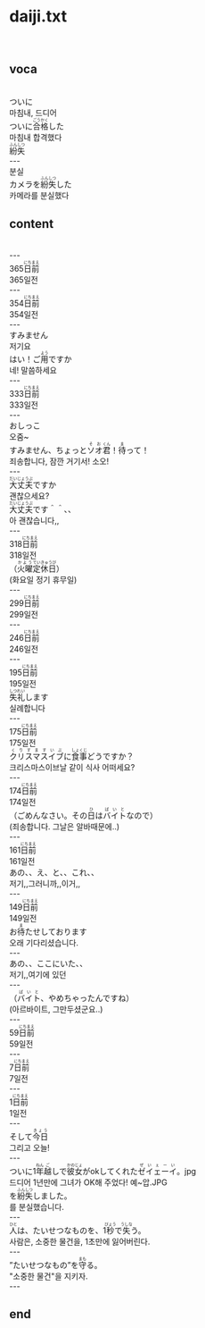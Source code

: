 <h1>daiji.txt</h1><br>
<h2>voca</h2><br>
ついに<br>
마침내, 드디어<br>
ついに<Ruby><rb>合格</rb><rt>ごうかく</rt></Ruby>した<br>
마침내 합격했다<br>
<Ruby><rb>紛失</rb><rt>ふんしつ</rt></Ruby><br>
---<br>
분실<br>
カメラを<Ruby><rb>紛失</rb><rt>ふんしつ</rt></Ruby>した<br>
카메라를 분실했다<br>
<h2>content</h2><br>
---<br>
365<Ruby><rb>日前</rb><rt>にちまえ</rt></Ruby><br>
365일전<br>
---<br>
354<Ruby><rb>日前</rb><rt>にちまえ</rt></Ruby><br>
354일전<br>
---<br>
すみません<br>
저기요<br>
はい！ご<Ruby><rb>用</rb><rt>よう</rt></Ruby>ですか<br>
네! 말씀하세요<br>
---<br>
333<Ruby><rb>日前</rb><rt>にちまえ</rt></Ruby><br>
333일전<br>
---<br>
おしっこ<br>
오줌~<br>
すみません、ちょっと<Ruby><rb>ソオ</rb><rt>そお</rt></Ruby><Ruby><rb>君</rb><rt>くん</rt></Ruby>！<Ruby><rb>待</rb><rt>ま</rt></Ruby>って！<br>
죄송합니다, 잠깐 거기서! 소오!<br>
---<br>
<Ruby><rb>大丈夫</rb><rt>だいじょうぶ</rt></Ruby>ですか<br>
괜찮으세요?<br>
<Ruby><rb>大丈夫</rb><rt>だいじょうぶ</rt></Ruby>です＾＾、、<br>
아 괜찮습니다,,<br>
---<br>
318<Ruby><rb>日前</rb><rt>にちまえ</rt></Ruby><br>
318일전<br>
（<Ruby><rb>火曜</rb><rt>かよう</rt></Ruby><Ruby><rb>定休日</rb><rt>ていきゅうび</rt></Ruby>）<br>
(화요일 정기 휴무일)<br>
---<br>
299<Ruby><rb>日前</rb><rt>にちまえ</rt></Ruby><br>
299일전<br>
---<br>
246<Ruby><rb>日前</rb><rt>にちまえ</rt></Ruby><br>
246일전<br>
---<br>
195<Ruby><rb>日前</rb><rt>にちまえ</rt></Ruby><br>
195일전<br>
<Ruby><rb>失礼</rb><rt>しつれい</rt></Ruby>します<br>
실례합니다<br>
---<br>
175<Ruby><rb>日前</rb><rt>にちまえ</rt></Ruby><br>
175일전<br>
<Ruby><rb>クリスマスイブ</rb><rt>くりすますいぶ</rt></Ruby>に<Ruby><rb>食事</rb><rt>しょくじ</rt></Ruby>どうですか？<br>
크리스마스이브날 같이 식사 어떠세요?<br>
---<br>
174<Ruby><rb>日前</rb><rt>にちまえ</rt></Ruby><br>
174일전<br>
（ごめんなさい。その<Ruby><rb>日</rb><rt>ひ</rt></Ruby>は<Ruby><rb>バイト</rb><rt>ばいと</rt></Ruby>なので）<br>
(죄송합니다. 그날은 알바때문에..)<br>
---<br>
161<Ruby><rb>日前</rb><rt>にちまえ</rt></Ruby><br>
161일전<br>
あの、、え、と、、これ、、<br>
저기,,그러니까,,이거,,<br>
---<br>
149<Ruby><rb>日前</rb><rt>にちまえ</rt></Ruby><br>
149일전<br>
お<Ruby><rb>待</rb><rt>ま</rt></Ruby>たせしております<br>
오래 기다리셨습니다.<br>
---<br>
あの、、ここにいた、、<br>
저기,,여기에 있던<br>
---<br>
（<Ruby><rb>バイト</rb><rt>ばいと</rt></Ruby>、やめちゃったんですね）<br>
(아르바이트, 그만두셨군요..)<br>
---<br>
59<Ruby><rb>日前</rb><rt>にちまえ</rt></Ruby><br>
59일전<br>
---<br>
7<Ruby><rb>日前</rb><rt>にちまえ</rt></Ruby><br>
7일전<br>
---<br>
1<Ruby><rb>日前</rb><rt>にちまえ</rt></Ruby><br>
1일전<br>
---<br>
そして<Ruby><rb>今日</rb><rt>きょう</rt></Ruby><br>
그리고 오늘!<br>
---<br>
ついに1<Ruby><rb>年</rb><rt>ねん</rt></Ruby><Ruby><rb>越</rb><rt>ご</rt></Ruby>しで<Ruby><rb>彼女</rb><rt>かのじょ</rt></Ruby>がokしてくれた<Ruby><rb>ゼイェーイ</rb><rt>ぜいぇーい</rt></Ruby>。jpg<br>
드디어 1년만에 그녀가 OK해 주었다! 예~압.JPG<br>
を<Ruby><rb>紛失</rb><rt>ふんしつ</rt></Ruby>しました。<br>
를 분실했습니다.<br>
---<br>
<Ruby><rb>人</rb><rt>ひと</rt></Ruby>は、たいせつなものを、1<Ruby><rb>秒</rb><rt>びょう</rt></Ruby>で<Ruby><rb>失</rb><rt>うしな</rt></Ruby>う。<br>
사람은, 소중한 물건을, 1초만에 잃어버린다.<br>
---<br>
”たいせつなもの”を<Ruby><rb>守</rb><rt>まも</rt></Ruby>る。<br>
"소중한 물건"을 지키자.<br>
---<br>
<h2>end</h2><br>
